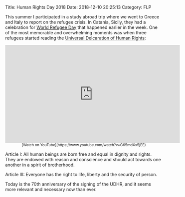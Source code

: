 Title: Human Rights Day 2018
Date: 2018-12-10 20:25:13
Category: FLP

This summer I participated in a study abroad trip where we went to Greece and Italy to report on the refugee crisis. In Catania, Sicily, they had a celebration for [World Refugee Day](https://en.wikipedia.org/wiki/World_Refugee_Day) that happened earlier in the week. One of the most memorable and overwhelming moments was when three refugees started reading the [Universal Delcaration of Human Rights](https://en.wikipedia.org/wiki/Universal_Declaration_of_Human_Rights):

<center><iframe width="560" height="315" src="https://www.youtube-nocookie.com/embed/G65mdXx5jEE" frameborder="0" allow="accelerometer; autoplay; encrypted-media; gyroscope; picture-in-picture" allowfullscreen></iframe></center>
<center><small>[Watch on YouTube](https://www.youtube.com/watch?v=G65mdXx5jEE)</small></center>

Article I: All human beings are born free and equal in dignity and rights. They are endowed with reason and conscience and should act towards one another in a spirit of brotherhood.

Article III: Everyone has the right to life, liberty and the security of person.

Today is the 70th anniversary of the signing of the UDHR, and it seems more relevant and necessary now than ever.
